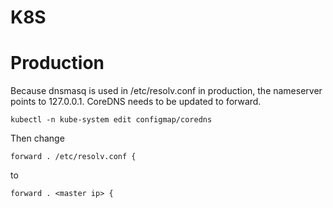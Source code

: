 # K8S

# Production
Because dnsmasq is used in /etc/resolv.conf in production, the nameserver points to 127.0.0.1. CoreDNS needs to be updated to forward.
```
kubectl -n kube-system edit configmap/coredns
```

Then change
```
forward . /etc/resolv.conf {
```

to

```
forward . <master ip> {
```
